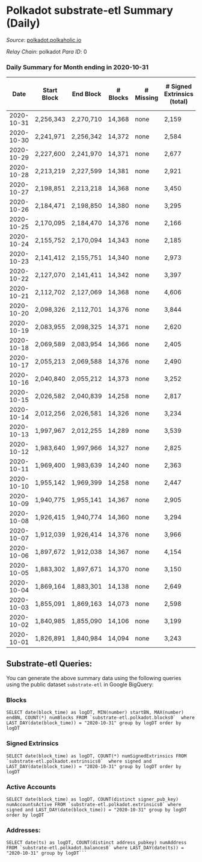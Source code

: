# Polkadot substrate-etl Summary (Daily)

_Source_: [polkadot.polkaholic.io](https://polkadot.polkaholic.io)

*Relay Chain*: polkadot
*Para ID*: 0



### Daily Summary for Month ending in 2020-10-31


| Date | Start Block | End Block | # Blocks | # Missing | # Signed Extrinsics (total) | # Active Accounts | # Addresses with Balances | # Events | # Transfers | # XCM Transfers In | # XCM Transfers Out |
| ---- | ----------- | --------- | -------- | --------- | --------------------------- | ----------------- | ------------------------- | -------- | ----------- | ------------------ | ------------------- |
| 2020-10-31 | 2,256,343 | 2,270,710 | 14,368 | none  | 2,159 | 933 | 41,455 | 38,798 | 1,532 ($125,947,306.04) |   |   |
| 2020-10-30 | 2,241,971 | 2,256,342 | 14,372 | none  | 2,584 | 1,090 |  | 41,389 | 2,083 ($314,327,890.78) |   |   |
| 2020-10-29 | 2,227,600 | 2,241,970 | 14,371 | none  | 2,677 | 1,157 |  | 43,627 | 2,217 ($255,953,797.16) |   |   |
| 2020-10-28 | 2,213,219 | 2,227,599 | 14,381 | none  | 2,921 | 1,212 |  | 42,296 | 2,286 ($277,210,534.11) |   |   |
| 2020-10-27 | 2,198,851 | 2,213,218 | 14,368 | none  | 3,450 | 1,478 |  | 46,120 | 2,723 ($405,415,815.83) |   |   |
| 2020-10-26 | 2,184,471 | 2,198,850 | 14,380 | none  | 3,295 | 1,425 |  | 45,757 | 2,504 ($283,550,044.46) |   |   |
| 2020-10-25 | 2,170,095 | 2,184,470 | 14,376 | none  | 2,166 | 918 |  | 39,642 | 1,668 ($140,332,739.80) |   |   |
| 2020-10-24 | 2,155,752 | 2,170,094 | 14,343 | none  | 2,185 | 964 |  | 39,433 | 1,573 ($288,728,156.60) |   |   |
| 2020-10-23 | 2,141,412 | 2,155,751 | 14,340 | none  | 2,973 | 1,259 |  | 43,439 | 2,308 ($1,489,527,181.14) |   |   |
| 2020-10-22 | 2,127,070 | 2,141,411 | 14,342 | none  | 3,397 | 1,454 |  | 47,916 | 2,751 ($314,745,332.39) |   |   |
| 2020-10-21 | 2,112,702 | 2,127,069 | 14,368 | none  | 4,606 | 2,180 |  | 53,789 | 3,906 ($483,046,271.32) |   |   |
| 2020-10-20 | 2,098,326 | 2,112,701 | 14,376 | none  | 3,844 | 1,403 |  | 48,259 | 3,246 ($529,404,655.80) |   |   |
| 2020-10-19 | 2,083,955 | 2,098,325 | 14,371 | none  | 2,620 | 1,126 |  | 41,419 | 1,819 ($174,868,638.38) |   |   |
| 2020-10-18 | 2,069,589 | 2,083,954 | 14,366 | none  | 2,405 | 1,032 |  | 40,872 | 1,736 ($119,187,930.57) |   |   |
| 2020-10-17 | 2,055,213 | 2,069,588 | 14,376 | none  | 2,490 | 1,007 |  | 40,449 | 1,721 ($157,463,626.33) |   |   |
| 2020-10-16 | 2,040,840 | 2,055,212 | 14,373 | none  | 3,252 | 1,268 |  | 45,168 | 2,702 ($244,128,643.12) |   |   |
| 2020-10-15 | 2,026,582 | 2,040,839 | 14,258 | none  | 2,817 | 1,199 |  | 44,893 | 2,004 ($189,120,096.11) |   |   |
| 2020-10-14 | 2,012,256 | 2,026,581 | 14,326 | none  | 3,234 | 1,126 |  | 41,578 | 1,805 ($173,034,986.31) |   |   |
| 2020-10-13 | 1,997,967 | 2,012,255 | 14,289 | none  | 3,539 | 1,329 |  | 43,134 | 1,659 ($93,833,606.30) |   |   |
| 2020-10-12 | 1,983,640 | 1,997,966 | 14,327 | none  | 2,825 | 1,218 |  | 56,785 | 1,969 ($139,667,907.12) |   |   |
| 2020-10-11 | 1,969,400 | 1,983,639 | 14,240 | none  | 2,363 | 972 |  | 52,701 | 1,420 ($107,163,121.76) |   |   |
| 2020-10-10 | 1,955,142 | 1,969,399 | 14,258 | none  | 2,447 | 1,075 |  | 38,546 | 1,727 ($195,045,693.93) |   |   |
| 2020-10-09 | 1,940,775 | 1,955,141 | 14,367 | none  | 2,905 | 1,306 |  | 43,309 | 2,028 ($173,006,051.52) |   |   |
| 2020-10-08 | 1,926,415 | 1,940,774 | 14,360 | none  | 3,294 | 1,388 |  | 43,881 | 2,481 ($290,167,331.56) |   |   |
| 2020-10-07 | 1,912,039 | 1,926,414 | 14,376 | none  | 3,966 | 1,651 |  | 48,357 | 3,524 ($343,545,351.49) |   |   |
| 2020-10-06 | 1,897,672 | 1,912,038 | 14,367 | none  | 4,154 | 1,523 |  | 47,519 | 3,355 ($347,595,999.53) |   |   |
| 2020-10-05 | 1,883,302 | 1,897,671 | 14,370 | none  | 3,150 | 1,411 |  | 43,700 | 2,477 ($162,551,419.93) |   |   |
| 2020-10-04 | 1,869,164 | 1,883,301 | 14,138 | none  | 2,649 | 1,141 |  | 40,026 | 1,924 ($116,318,765.84) |   |   |
| 2020-10-03 | 1,855,091 | 1,869,163 | 14,073 | none  | 2,598 | 1,151 |  | 40,181 | 1,844 ($136,562,320.29) |   |   |
| 2020-10-02 | 1,840,985 | 1,855,090 | 14,106 | none  | 3,199 | 1,430 |  | 43,981 | 2,467 ($194,817,975.46) |   |   |
| 2020-10-01 | 1,826,891 | 1,840,984 | 14,094 | none  | 3,243 | 1,417 |  | 42,390 | 2,275 ($167,242,626.57) |   |   |

## Substrate-etl Queries:
You can generate the above summary data using the following queries using the public dataset `substrate-etl` in Google BigQuery:


### Blocks
```
SELECT date(block_time) as logDT, MIN(number) startBN, MAX(number) endBN, COUNT(*) numBlocks FROM `substrate-etl.polkadot.blocks0`  where LAST_DAY(date(block_time)) = "2020-10-31" group by logDT order by logDT
```


### Signed Extrinsics
```
SELECT date(block_time) as logDT, COUNT(*) numSignedExtrinsics FROM `substrate-etl.polkadot.extrinsics0`  where signed and LAST_DAY(date(block_time)) = "2020-10-31" group by logDT order by logDT
```


### Active Accounts
```
SELECT date(block_time) as logDT, COUNT(distinct signer_pub_key) numAccountsActive FROM `substrate-etl.polkadot.extrinsics0` where signed and LAST_DAY(date(block_time)) = "2020-10-31" group by logDT order by logDT
```


### Addresses:
```
SELECT date(ts) as logDT, COUNT(distinct address_pubkey) numAddress FROM `substrate-etl.polkadot.balances0` where LAST_DAY(date(ts)) = "2020-10-31" group by logDT```

